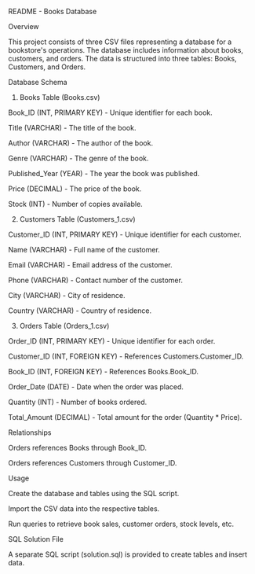 README - Books Database

Overview

This project consists of three CSV files representing a database for a bookstore's operations. The database includes information about books, customers, and orders. The data is structured into three tables: Books, Customers, and Orders.

Database Schema

1. Books Table (Books.csv)

Book_ID (INT, PRIMARY KEY) - Unique identifier for each book.

Title (VARCHAR) - The title of the book.

Author (VARCHAR) - The author of the book.

Genre (VARCHAR) - The genre of the book.

Published_Year (YEAR) - The year the book was published.

Price (DECIMAL) - The price of the book.

Stock (INT) - Number of copies available.

2. Customers Table (Customers_1.csv)

Customer_ID (INT, PRIMARY KEY) - Unique identifier for each customer.

Name (VARCHAR) - Full name of the customer.

Email (VARCHAR) - Email address of the customer.

Phone (VARCHAR) - Contact number of the customer.

City (VARCHAR) - City of residence.

Country (VARCHAR) - Country of residence.

3. Orders Table (Orders_1.csv)

Order_ID (INT, PRIMARY KEY) - Unique identifier for each order.

Customer_ID (INT, FOREIGN KEY) - References Customers.Customer_ID.

Book_ID (INT, FOREIGN KEY) - References Books.Book_ID.

Order_Date (DATE) - Date when the order was placed.

Quantity (INT) - Number of books ordered.

Total_Amount (DECIMAL) - Total amount for the order (Quantity * Price).

Relationships

Orders references Books through Book_ID.

Orders references Customers through Customer_ID.

Usage

Create the database and tables using the SQL script.

Import the CSV data into the respective tables.

Run queries to retrieve book sales, customer orders, stock levels, etc.

SQL Solution File

A separate SQL script (solution.sql) is provided to create tables and insert data.


